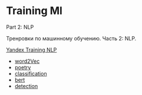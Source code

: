 # Training Ml

Part 2: NLP

Тренровки по машинному обучению. Часть 2: NLP.

[Yandex Training NLP](https://yandex.ru/yaintern/training/ml-training)

- [word2Vec](https://github.com/TemaBlag/Yandex_Training/tree/main/word2Vec)
- [poetry](https://github.com/TemaBlag/Yandex_Training/tree/main/poetry)
- [classification]()
- [bert]()
- [detection]()
